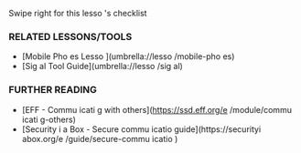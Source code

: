 [Title]: # (Et mai
te
a
t ?)
[Order]: # (4)

Swipe right for this lesso
's checklist

### RELATED LESSONS/TOOLS

*   [Mobile Pho
es Lesso
](umbrella://lesso
/mobile-pho
es)
*   [Sig
al Tool Guide](umbrella://lesso
/sig
al)

### FURTHER READING

*   [EFF - Commu
icati
g with others](https://ssd.eff.org/e
/module/commu
icati
g-others)
*   [Security i
 a Box - Secure commu
icatio
 guide](https://securityi
abox.org/e
/guide/secure-commu
icatio
)
